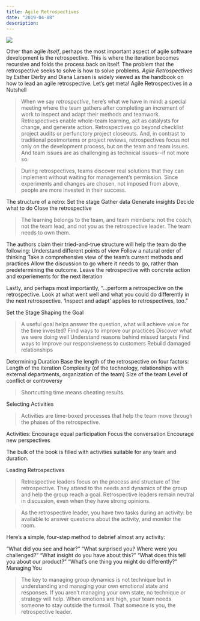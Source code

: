 ```yaml
---
title: Agile Retrospectives
date: "2019-04-08"
description: 
---
```

![](jared-nielsen-agile-retrospectives.png)

Other than agile _itself_, perhaps the most important aspect of agile software development is the retrospective. This is where the iteration becomes recursive and folds the process back on itself. The problem that the retrospective seeks to solve is how to solve problems. _Agile Retrospectives_ by Esther Derby and Diana Larsen is widely viewed as the handbook on how to lead an agile retrospective. Let’s get meta!
Agile Retrospectives in a Nutshell
> When we say _retrospective_, here’s what we have in mind: a special meeting where the team gathers after completing an increment of work to inspect and adapt their methods and teamwork. Retrospectives enable whole-team learning, act as catalysts for change, and generate action. Retrospectives go beyond checklist project audits or perfunctory project closeouts. And, in contrast to traditional postmortems or project reviews, retrospectives focus not only on the development process, but on the team and team issues. And team issues are as challenging as technical issues--if not more so. 

> During retrospectives, teams discover real solutions that they can implement without waiting for management’s permission. Since experiments and changes are chosen, not imposed from above, people are more invested in their success.

The structure of a retro:
Set the stage
Gather data
Generate insights
Decide what to do
Close the retrospective

> The learning belongs to the team, and team members: not the coach, not the team lead, and not you as the retrospective leader. The team needs to own them. 

The authors claim their tried-and-true structure will help the team do the following: 
Understand different points of view
Follow a natural order of thinking
Take a comprehensive view of the team’s current methods and practices
Allow the discussion to go where it needs to go, rather than predetermining the outcome.
Leave the retrospective with concrete action and experiements for the next iteration

Lastly, and perhaps most importantly, “...perform a retrospective on the retrospective. Look at what went well and what you could do differently in the next retrospective. ‘Inspect and adapt’ applies to retrospectives, too.”

Set the Stage
Shaping the Goal
> A useful goal helps answer the question, what will achieve value for the time invested?
Find ways to improve our practices
Discover what we were doing well
Understand reasons behind missed targets
Find ways to improve our responsiveness to customers
Rebuild damaged relationships

Determining Duration
Base the length of the retrospective on four factors:
Length of the iteration
Complexity (of the technology, relationships with external departments, organization of the team)
Size of the team
Level of conflict or controversy

> Shortcutting time means cheating results.

Selecting Activities
> Activities are time-boxed processes that help the team move through the phases of the retrospective. 

Activities: 
Encourage equal participation
Focus the conversation
Encourage new perspectives

The bulk of the book is filled with activities suitable for any team and duration. 

Leading Retrospectives
> Retrospective leaders focus on the process and structure of the retrospective. They attend to the needs and dynamics of the group and help the group reach a goal. Retrospective leaders remain neutral in discussion, even when they have strong opinions. 

> As the retrospective leader, you have two tasks during an activity: be available to answer questions about the activity, and monitor the room.

Here’s a simple, four-step method to debrief almost any activity: 

“What did you see and hear?”
“What surprised you? Where were you challenged?”
“What insight do you have about this?”
“What does this tell you about our product?”
“What’s one thing you might do differently?”
Managing You
> The key to managing group dynamics is not technique but in understanding and managing your own emotional state and responses. If you aren’t managing your own state, no technique or strategy will help. When emotions are high, your team needs someone to stay outside the turmoil. That someone is you, the retrospective leader.















